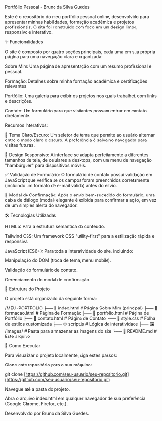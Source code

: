 Portfólio Pessoal - Bruno da Silva Guedes

Este é o repositório do meu portfólio pessoal online, desenvolvido para apresentar minhas habilidades, formação acadêmica e projetos profissionais. O site foi construído com foco em um design limpo, responsivo e interativo.

✨ Funcionalidades

O site é composto por quatro seções principais, cada uma em sua própria página para uma navegação clara e organizada:

Sobre Mim: Uma página de apresentação com um resumo profissional e pessoal.

Formação: Detalhes sobre minha formação acadêmica e certificações relevantes.

Portfólio: Uma galeria para exibir os projetos nos quais trabalhei, com links e descrições.

Contato: Um formulário para que visitantes possam entrar em contato diretamente.

Recursos Interativos:

🎨 Tema Claro/Escuro: Um seletor de tema que permite ao usuário alternar entre o modo claro e escuro. A preferência é salva no navegador para visitas futuras.

📱 Design Responsivo: A interface se adapta perfeitamente a diferentes tamanhos de tela, de celulares a desktops, com um menu de navegação "hambúrguer" para dispositivos móveis.

✅ Validação de Formulário: O formulário de contato possui validação em JavaScript que verifica se os campos foram preenchidos corretamente (incluindo um formato de e-mail válido) antes do envio.

💬 Modal de Confirmação: Após o envio bem-sucedido do formulário, uma caixa de diálogo (modal) elegante é exibida para confirmar a ação, em vez de um simples alerta do navegador.

🛠️ Tecnologias Utilizadas

HTML5: Para a estrutura semântica do conteúdo.

Tailwind CSS: Um framework CSS "utility-first" para a estilização rápida e responsiva.

JavaScript (ES6+): Para toda a interatividade do site, incluindo:

Manipulação do DOM (troca de tema, menu mobile).

Validação do formulário de contato.

Gerenciamento do modal de confirmação.

📁 Estrutura do Projeto

O projeto está organizado da seguinte forma:

/MEU-PORTFOLIO
├── 📄 index.html         # Página Sobre Mim (principal)
├── 📄 formacao.html      # Página de Formação
├── 📄 portfolio.html     # Página de Portfólio
├── 📄 contato.html       # Página de Contato
├── 🎨 style.css          # Folha de estilos customizada
├── ⚙️ script.js          # Lógica de interatividade
├── 🖼️ /images/           # Pasta para armazenar as imagens do site
└── 📖 README.md          # Este arquivo


🚀 Como Executar

Para visualizar o projeto localmente, siga estes passos:

Clone este repositório para a sua máquina:

git clone [https://github.com/seu-usuario/seu-repositorio.git](https://github.com/seu-usuario/seu-repositorio.git)


Navegue até a pasta do projeto.

Abra o arquivo index.html em qualquer navegador de sua preferência (Google Chrome, Firefox, etc.).

Desenvolvido por Bruno da Silva Guedes.
